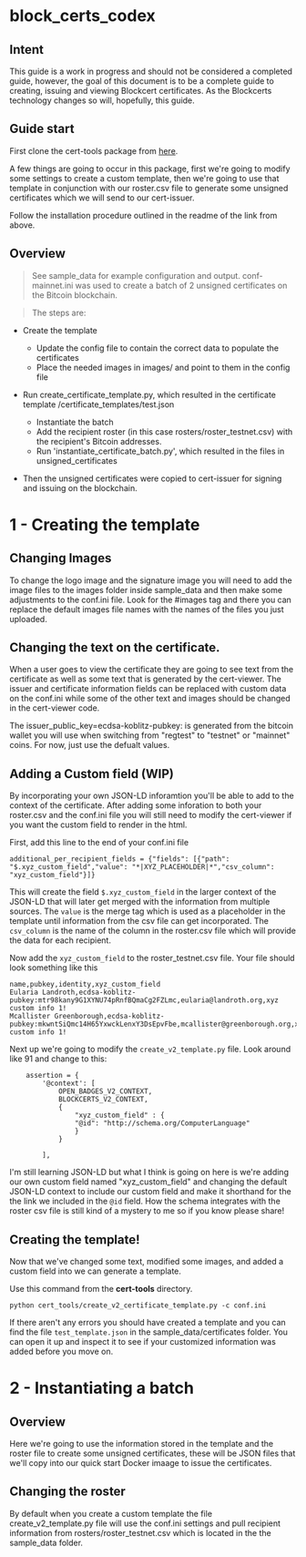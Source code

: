 # block_certs_codex

## Intent

This guide is a work in progress and should not be considered a completed guide, however, the goal of this document is to be a complete guide to creating, issuing and viewing Blockcert certificates. As the Blockcerts technology changes so will, hopefully, this guide.

## Guide start

First clone the cert-tools package from [here](https://github.com/blockchain-certificates/cert-tools). 

A few things are going to occur in this package, first we're going to modify some settings to create a custom template, then we're going to use that template in conjunction with our roster.csv file to generate some unsigned certificates which we will send to our cert-issuer.

Follow the installation procedure outlined in the readme of the link from above.

## Overview

> See sample_data for example configuration and output. conf-mainnet.ini was used to create a batch of 2 unsigned certificates on the Bitcoin blockchain.

> The steps are:

+ Create the template
    + Update the config file to contain the correct data to populate the certificates
    + Place the needed images in images/ and point to them in the config file

+ Run create_certificate_template.py, which resulted in the certificate template /certificate_templates/test.json
    + Instantiate the batch
    + Add the recipient roster (in this case rosters/roster_testnet.csv) with the recipient's Bitcoin addresses.
    + Run 'instantiate_certificate_batch.py', which resulted in the files in unsigned_certificates

+ Then the unsigned certificates were copied to cert-issuer for signing and issuing on the blockchain.

# 1 - Creating the template

## Changing Images

To change the logo image and the signature image you will need to add the image files to the images folder inside sample_data and then make some adjustments to the conf.ini file. Look for the #images tag and there you can replace the default images file names with the names of the files you just uploaded. 

## Changing the text on the certificate.

When a user goes to view the certificate they are going to see text from the certificate as well as some text that is generated by the cert-viewer. The issuer and certificate information fields can be replaced with custom data on the conf.ini while some of the other text and images should be changed in the cert-viewer code.

The issuer_public_key=ecdsa-koblitz-pubkey: is generated from the bitcoin wallet you will use when switching from "regtest" to "testnet" or "mainnet" coins. For now, just use the defualt values.

## Adding a Custom field (WIP)
By incorporating your own JSON-LD inforamtion you'll be able to add to the context of the certificate. After adding some inforation to both your roster.csv and the conf.ini file you will still need to modify the cert-viewer if you want the custom field to render in the html.

First, add this line to the end of your conf.ini file

 `additional_per_recipient_fields = {"fields": [{"path": "$.xyz_custom_field","value": "*|XYZ_PLACEHOLDER|*","csv_column": "xyz_custom_field"}]}`

This will create the field `$.xyz_custom_field` in the larger context of the JSON-LD that will later get merged with the information from multiple sources. The `value` is the merge tag which is used as a placeholder in the template until information from the csv file can get incorporated. The `csv_column` is the name of the column in the roster.csv file which will provide the data for each recipient.

Now add the `xyz_custom_field` to the roster_testnet.csv file. Your file should look something like this

```
name,pubkey,identity,xyz_custom_field
Eularia Landroth,ecdsa-koblitz-pubkey:mtr98kany9G1XYNU74pRnfBQmaCg2FZLmc,eularia@landroth.org,xyz custom info 1!
Mcallister Greenborough,ecdsa-koblitz-pubkey:mkwntSiQmc14H65YxwckLenxY3DsEpvFbe,mcallister@greenborough.org,xyz custom info 1!
```

Next up we're going to modify the `create_v2_template.py` file. Look around like 91 and change to this:

```
    assertion = {
        '@context': [
            OPEN_BADGES_V2_CONTEXT, 
            BLOCKCERTS_V2_CONTEXT,
            {
                "xyz_custom_field" : {
                "@id": "http://schema.org/ComputerLanguage"
                }
            }
            
        ],
```

I'm still learning JSON-LD but what I think is going on here is we're adding our own custom field named "xyz_custom_field" and changing the default JSON-LD context to include our custom field and make it shorthand for the the link we included in the `@id` field. How the schema integrates with the roster csv file is still kind of a mystery to me so if you know please share!

## Creating the template!

Now that we've changed some text, modified some images, and added a custom field into we can generate a template. 

Use this command from the **cert-tools** directory.

`python cert_tools/create_v2_certificate_template.py -c conf.ini` 

If there aren't any errors you should have created a template and you can find the file `test_template.json` in the sample_data/certificates folder. You can open it up and inspect it to see if your customized information was added before you move on.

# 2 - Instantiating a batch

## Overview
Here we're going to use the information stored in the template and the roster file to create some unsigned certificates, these will be JSON files that we'll copy into our quick start Docker imaage to issue the certificates.

## Changing the roster
By default when you create a custom template the file create_v2_template.py file will use the conf.ini settings and pull recipient information from rosters/roster_testnet.csv which is located in the the sample_data folder. 





